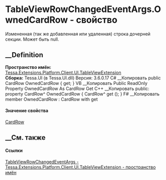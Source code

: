 # TableViewRowChangedEventArgs.OwnedCardRow - свойство
Измененная (так же добавленная или удаленная) строка дочерней секции. Может
быть null.
## __Definition
 **Пространство имён:**
[Tessa.Extensions.Platform.Client.UI.TableViewExtension](N_Tessa_Extensions_Platform_Client_UI_TableViewExtension.htm)  
 **Сборка:** Tessa.UI (в Tessa.UI.dll) Версия: 3.6.0.17
C# __Копировать
     public CardRow OwnedCardRow { get; }
VB __Копировать
     Public ReadOnly Property OwnedCardRow As CardRow
    	Get
C++ __Копировать
     public:
    property CardRow^ OwnedCardRow {
    	CardRow^ get ();
    }
F# __Копировать
     member OwnedCardRow : CardRow with get
#### Значение свойства
[CardRow](T_Tessa_Cards_CardRow.htm)
##  __См. также
#### Ссылки
[TableViewRowChangedEventArgs -
](T_Tessa_Extensions_Platform_Client_UI_TableViewExtension_TableViewRowChangedEventArgs.htm)
[Tessa.Extensions.Platform.Client.UI.TableViewExtension - пространство
имён](N_Tessa_Extensions_Platform_Client_UI_TableViewExtension.htm)

